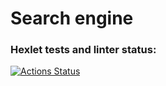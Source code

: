 # Search engine

### Hexlet tests and linter status:
[![Actions Status](https://github.com/bondiano/js-algorithms-project-lvl1/workflows/hexlet-check/badge.svg)](https://github.com/bondiano/js-algorithms-project-lvl1/actions)